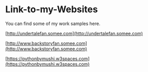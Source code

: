 # Link-to-my-Websites

You can find some of my work samples here. 

[http://undertalefan.somee.com](http://undertalefan.somee.com)

[http://www.backstoryfan.somee.com](http://www.backstoryfan.somee.com)

[https://pythonbymushi.w3spaces.com](https://pythonbymushi.w3spaces.com)
